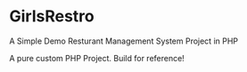 # GirlsRestro

A Simple Demo Resturant Management System Project in PHP

A pure custom PHP Project. Build for reference!
